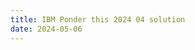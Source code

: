 ```yaml
---
title: IBM Ponder this 2024 04 solution
date: 2024-05-06
---
```

<link rel="stylesheet" href="https://yjian012.github.io/Yi-blog/styles.css">
    <!--markdown-->
    <!--script src='https://polyfill.io/v3/polyfill.min.js?features=es6'/-->
    <script src='https://cdnjs.cloudflare.com/ajax/libs/jquery/3.1.1/jquery.min.js' type='text/javascript'/>
    <script src='https://cdnjs.cloudflare.com/ajax/libs/highlight.js/9.9.0/highlight.min.js' type='text/javascript'/>
    <script src='https://cdnjs.cloudflare.com/ajax/libs/showdown/1.6.2/showdown.min.js' type='text/javascript'/>
    <link href='https://cdnjs.cloudflare.com/ajax/libs/highlight.js/9.9.0/styles/default.min.css' id='markdown' rel='stylesheet'/>
    
    <!--markdown then mathjax-->
    <script>
        function loadScript(src){
          return new Promise(function(resolve, reject){
            let script = document.createElement(&#39;script&#39;);
            script.src = src;
            script.onload = () =&gt; resolve(script);
            script.onerror = () =&gt; reject(new Error(`Script load error for ${src}`));
            document.head.append(script);
          });
        }
        loadScript(&quot;https://yjian012.github.io/Yi-blog/markdown-highlight-in-blogger.js&quot;).then(script=&gt;loadScript(&quot;https://yjian012.github.io/Yi-blog/scripts.js&quot;));
      //https://mxp22.surge.sh/markdown-highlight-in-blogger.js
    </script>
<pre>
<a href="https://research.ibm.com/haifa/ponderthis/challenges/April2024.html">Problem description</a>, and the <a href="https://research.ibm.com/haifa/ponderthis/solutions/April2024.html">solution</a>.
Hey, this time I got first place! Although there's not much to talk about.
The problem looks like a finite state machine problem. The states can be represented by a length $n$ ternary number, where the lowest digit represents the location of the largest disk, the second digit is the location of the second largest one, and so on. After each step, it transits to the next state, depending on the move.
The solution can be found by, like the solution page says, finding the periods of the sequences. Both the state and the move must be considered.

Or, just simulate the entire process. Out of all the problems that I've solved so far, this one is the most brute-forcible, if that's a word.
Each game is represented by 3 integer arrays, which correspond to the disks on the 3 rods, and a index of the move. Each time, read the move and change the arrays accordingly.
Usually the simulation of the periodic increment of the index is implemented as something like
  i=(i+1)%size;
or
  i=i+1;
  if(i==size) i=0;
But modulo and branching are costly operations, and the routine is called many times. To make it faster, I replaced it with a lookup table. The speedup is not huge, 90s to 63s, but still quite noticeable.